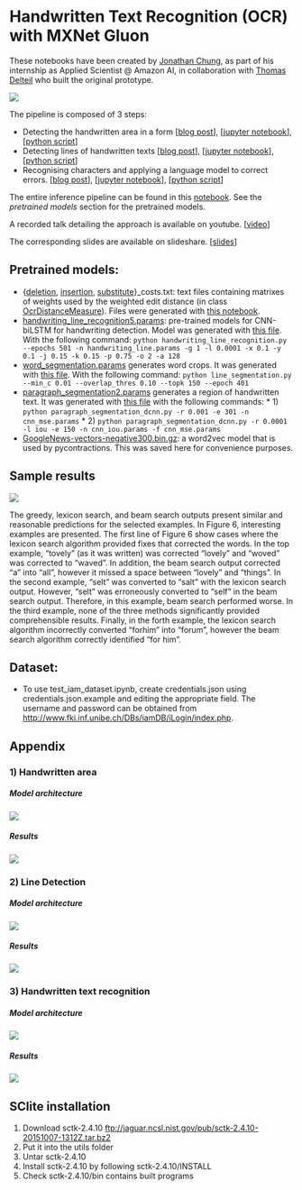 # Handwritten Text Recognition (OCR) with MXNet Gluon 

These notebooks have been created by [Jonathan Chung](https://github.com/jonomon), as part of his internship as Applied Scientist @ Amazon AI, in collaboration with [Thomas Delteil](https://github.com/ThomasDelteil) who built the original prototype.

![](https://cdn-images-1.medium.com/max/1000/1*nJ-ePgwhOjOhFH3lJuSuFA.png)

The pipeline is composed of 3 steps:
- Detecting the handwritten area in a form [[blog post](https://medium.com/apache-mxnet/page-segmentation-with-gluon-dcb4e5955e2)], [[jupyter notebook](https://github.com/ThomasDelteil/HandwrittenTextRecognition_MXNet/blob/master/paragraph_segmentation_dcnn.ipynb)], [[python script](https://github.com/ThomasDelteil/HandwrittenTextRecognition_MXNet/blob/master/paragraph_segmentation_dcnn.py)]
- Detecting lines of handwritten texts [[blog post](https://medium.com/apache-mxnet/handwriting-ocr-line-segmentation-with-gluon-7af419f3a3d8)], [[jupyter notebook](https://github.com/ThomasDelteil/HandwrittenTextRecognition_MXNet/blob/master/line_segmentation.ipynb)], [[python script](https://github.com/ThomasDelteil/HandwrittenTextRecognition_MXNet/blob/master/line_segmentation.py)]
- Recognising characters and applying a language model to correct errors. [[blog post](https://medium.com/apache-mxnet/handwriting-ocr-handwriting-recognition-and-language-modeling-with-mxnet-gluon-4c7165788c67)], [[jupyter notebook](https://github.com/ThomasDelteil/HandwrittenTextRecognition_MXNet/blob/master/handwriting_recognition.ipynb)], [[python script](https://github.com/ThomasDelteil/HandwrittenTextRecognition_MXNet/blob/master/handwriting_line_recognition.py)]

The entire inference pipeline can be found in this [notebook](https://github.com/ThomasDelteil/HandwrittenTextRecognition_MXNet/blob/master/handwriting_ocr.ipynb). See the *pretrained models* section for the pretrained models.

A recorded talk detailing the approach is available on youtube. [[video](https://www.youtube.com/watch?v=xDcOdif4lj0)]

The corresponding slides are available on slideshare. [[slides](https://www.slideshare.net/apachemxnet/ocr-with-mxnet-gluon)]

## Pretrained models:

- {[deletion](https://s3.us-east-2.amazonaws.com/gluon-ocr/models/deletion_costs.txt), [insertion](https://s3.us-east-2.amazonaws.com/gluon-ocr/models/insertion_costs.txt), [substitute](https://s3.us-east-2.amazonaws.com/gluon-ocr/models/substitute_costs.txt)}_costs.txt: text files containing matrixes of weights used by the weighted edit distance (in class [OcrDistanceMeasure](https://github.com/ThomasDelteil/Gluon_OCR_LSTM_CTC/blob/language_model/utils/lexicon_search.py)). Files were generated with [this notebook](https://github.com/ThomasDelteil/Gluon_OCR_LSTM_CTC/blob/language_model/model_distance.ipynb).
- [handwriting_line_recognition5.params](https://s3.us-east-2.amazonaws.com/gluon-ocr/models/handwriting_line_recognition5.params): pre-trained models for CNN-biLSTM for handwriting detection. Model was generated with [this file](https://github.com/ThomasDelteil/Gluon_OCR_LSTM_CTC/blob/language_model/handwriting_line_recognition.py). With the following command: `python handwriting_line_recognition.py --epochs 501 -n handwriting_line.params -g 1 -l 0.0001 -x 0.1 -y 0.1 -j 0.15 -k 0.15 -p 0.75 -o 2 -a 128`
- [word_segmentation.params](https://s3.us-east-2.amazonaws.com/gluon-ocr/models/word_segmentation.params) generates word crops. It was generated with [this  file](https://github.com/ThomasDelteil/Gluon_OCR_LSTM_CTC/blob/language_model/word_segmentation.py). With the following command: `python line_segmentation.py --min_c 0.01 --overlap_thres 0.10 --topk 150 --epoch 401`
- [paragraph_segmentation2.params](https://s3.us-east-2.amazonaws.com/gluon-ocr/models/paragraph_segmentation2.params) generates a region of handwritten text. It was generated with [this file](https://github.com/ThomasDelteil/Gluon_OCR_LSTM_CTC/blob/language_model/paragraph_segmentation_dcnn.py) with the following commands:
        * 1) `python paragraph_segmentation_dcnn.py -r 0.001 -e 301 -n cnn_mse.params`
        * 2) `python paragraph_segmentation_dcnn.py -r 0.0001 -l iou -e 150 -n cnn_iou.params -f cnn_mse.params`
 - [GoogleNews-vectors-negative300.bin.gz](https://s3.us-east-2.amazonaws.com/gluon-ocr/models/GoogleNews-vectors-negative300.bin.gz): a word2vec model that is used by pycontractions. This was saved here for convenience purposes. 

## Sample results

![](https://cdn-images-1.medium.com/max/2000/1*8lnqqlqomgdGshJB12dW1Q.png)

The greedy, lexicon search, and beam search outputs present similar and reasonable predictions for the selected examples. In Figure 6, interesting examples are presented. The first line of Figure 6 show cases where the lexicon search algorithm provided fixes that corrected the words. In the top example, “tovely” (as it was written) was corrected “lovely” and “woved” was corrected to “waved”. In addition, the beam search output corrected “a” into “all”, however it missed a space between “lovely” and “things”. In the second example, “selt” was converted to “salt” with the lexicon search output. However, “selt” was erroneously converted to “self” in the beam search output. Therefore, in this example, beam search performed worse. In the third example, none of the three methods significantly provided comprehensible results. Finally, in the forth example, the lexicon search algorithm incorrectly converted “forhim” into “forum”, however the beam search algorithm correctly identified “for him”.

## Dataset:
* To use test_iam_dataset.ipynb, create credentials.json using credentials.json.example and editing the appropriate field. The username and password can be obtained from http://www.fki.inf.unibe.ch/DBs/iamDB/iLogin/index.php.

## Appendix

### 1) Handwritten area

#####  Model architecture

![](https://cdn-images-1.medium.com/max/1000/1*AggJmOXhjSySPf_4rPk4FA.png)

##### Results

![](https://cdn-images-1.medium.com/max/800/1*HEb82jJp93I0EFgYlJhfAw.png) 

### 2) Line Detection

##### Model architecture

![](https://cdn-images-1.medium.com/max/800/1*jMkO7hy-1f0ZFHT3S2iH0Q.png)

##### Results

![](https://cdn-images-1.medium.com/max/1000/1*JJGwLXJL-bV7zsfrfw84ew.png)

### 3) Handwritten text recognition

##### Model architecture

![](https://cdn-images-1.medium.com/max/800/1*JTbCUnKgAySN--zJqzqy0Q.png)

##### Results

![](https://cdn-images-1.medium.com/max/2000/1*8lnqqlqomgdGshJB12dW1Q.png)

## SClite installation
1) Download sctk-2.4.10 ftp://jaguar.ncsl.nist.gov/pub/sctk-2.4.10-20151007-1312Z.tar.bz2
2) Put it into the utils folder
3) Untar sctk-2.4.10
4) Install sctk-2.4.10 by following sctk-2.4.10/INSTALL
5) Check sctk-2.4.10/bin contains built programs
